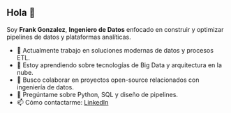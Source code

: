 ## Hola 👋

Soy **Frank Gonzalez**, **Ingeniero de Datos** enfocado en construir y optimizar pipelines de datos y plataformas analíticas.

- 🔭 Actualmente trabajo en soluciones modernas de datos y procesos ETL.
- 🌱 Estoy aprendiendo sobre tecnologías de Big Data y arquitectura en la nube.
- 👯 Busco colaborar en proyectos open-source relacionados con ingeniería de datos.
- 💬 Pregúntame sobre Python, SQL y diseño de pipelines.
- 📫 Cómo contactarme: [LinkedIn](https://www.linkedin.com/in/frank-gonzalez-data-engineer/)

